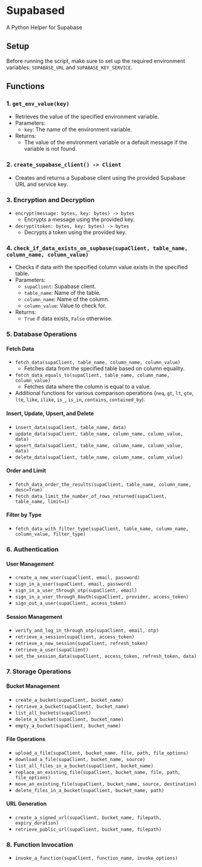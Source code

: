 # Supabased
A Python Helper for Supabase

Setup
-----

Before running the script, make sure to set up the required environment variables: `SUPABASE_URL` and `SUPABASE_KEY_SERVICE`.

Functions
---------

### 1\. `get_env_value(key)`

*   Retrieves the value of the specified environment variable.
*   Parameters:
    *   `key`: The name of the environment variable.
*   Returns:
    *   The value of the environment variable or a default message if the variable is not found.

### 2\. `create_supabase_client() -> Client`

*   Creates and returns a Supabase client using the provided Supabase URL and service key.

### 3\. Encryption and Decryption

*   `encrypt(message: bytes, key: bytes) -> bytes`
    *   Encrypts a message using the provided key.
*   `decrypt(token: bytes, key: bytes) -> bytes`
    *   Decrypts a token using the provided key.

### 4\. `check_if_data_exists_on_supbase(supaClient, table_name, column_name, column_value)`

*   Checks if data with the specified column value exists in the specified table.
*   Parameters:
    *   `supaClient`: Supabase client.
    *   `table_name`: Name of the table.
    *   `column_name`: Name of the column.
    *   `column_value`: Value to check for.
*   Returns:
    *   `True` if data exists, `False` otherwise.

### 5\. Database Operations

#### Fetch Data

*   `fetch_data(supaClient, table_name, column_name, column_value)`
    *   Fetches data from the specified table based on column equality.
*   `fetch_data_equals_to(supaClient, table_name, column_name, column_value)`
    *   Fetches data where the column is equal to a value.
*   Additional functions for various comparison operations (`neq`, `gt`, `lt`, `gte`, `lte`, `like`, `ilike`, `is_`, `is_in`, `contains`, `contained_by`).

#### Insert, Update, Upsert, and Delete

*   `insert_data(supaClient, table_name, data)`
*   `update_data(supaClient, table_name, column_name, column_value, data)`
*   `upsert_data(supaClient, table_name, column_name, column_value, data)`
*   `delete_data(supaClient, table_name, column_name, column_value)`

#### Order and Limit

*   `fetch_data_order_the_results(supaClient, table_name, column_name, desc=True)`
*   `fetch_data_limit_the_number_of_rows_returned(supaClient, table_name, limit=1)`

#### Filter by Type

*   `fetch_data_with_filter_type(supaClient, table_name, column_name, column_value, filter_type)`

### 6\. Authentication

#### User Management

*   `create_a_new_user(supaClient, email, password)`
*   `sign_in_a_user(supaClient, email, password)`
*   `sign_in_a_user_through_otp(supaClient, email)`
*   `sign_in_a_user_through_0auth(supaClient, provider, access_token)`
*   `sign_out_a_user(supaClient, access_token)`

#### Session Management

*   `verify_and_log_in_through_otp(supaClient, email, otp)`
*   `retrieve_a_session(supaClient, access_token)`
*   `retrieve_a_new_session(supaClient, refresh_token)`
*   `retrieve_a_user(supaClient)`
*   `set_the_session_data(supaClient, access_token, refresh_token, data)`

### 7\. Storage Operations

#### Bucket Management

*   `create_a_bucket(supaClient, bucket_name)`
*   `retrieve_a_bucket(supaClient, bucket_name)`
*   `list_all_buckets(supaClient)`
*   `delete_a_bucket(supaClient, bucket_name)`
*   `empty_a_bucket(supaClient, bucket_name)`

#### File Operations

*   `upload_a_file(supaClient, bucket_name, file, path, file_options)`
*   `download_a_file(supaClient, bucket_name, source)`
*   `list_all_files_in_a_bucket(supaClient, bucket_name)`
*   `replace_an_existing_file(supaClient, bucket_name, file, path, file_options)`
*   `move_an_existing_file(supaClient, bucket_name, source, destination)`
*   `delete_files_in_a_bucket(supaClient, bucket_name, path)`

#### URL Generation

*   `create_a_signed_url(supaClient, bucket_name, filepath, expiry_duration)`
*   `retrieve_public_url(supaClient, bucket_name, filepath)`

### 8\. Function Invocation

*   `invoke_a_function(supaClient, function_name, invoke_options)`
